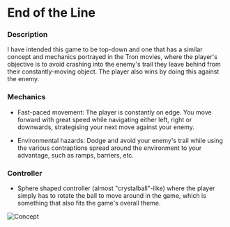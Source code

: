 # End of the Line

### Description
I have intended this game to be top-down and one that has a similar concept and mechanics portrayed in the Tron movies, where the player's objective is to avoid crashing into the enemy's trail they leave behind from their constantly-moving object. The player also wins by doing this against the enemy. 

### Mechanics
* Fast-paced movement: The player is constantly on edge. You move forward with great speed while navigating either left, right or downwards, strategising your next move against your enemy. 

* Environmental hazards: Dodge and avoid your enemy's trail while using the various contraptions spread around the environment to your advantage, such as ramps, barriers, etc.

### Controller
* Sphere shaped controller (almost "crystalball"-like) where the player simply has to rotate the ball to move around in the game, which is something that also fits the game's overall theme. 

![Concept](https://github.com/Klumz/comp140-gam160-game/blob/master/Concept.png)

